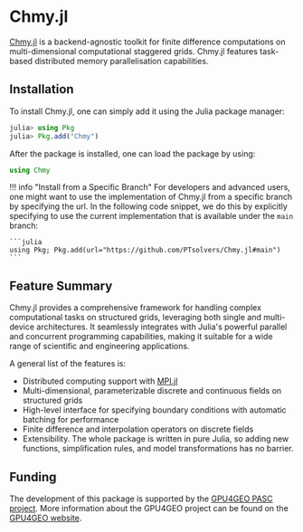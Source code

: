 # Chmy.jl

[Chmy.jl](https://github.com/PTsolvers/Chmy.jl) is a backend-agnostic toolkit for finite difference computations on multi-dimensional computational staggered grids. Chmy.jl features task-based distributed memory parallelisation capabilities.

## Installation

To install Chmy.jl, one can simply add it using the Julia package manager:

```julia
julia> using Pkg
julia> Pkg.add("Chmy")
```

After the package is installed, one can load the package by using:

```julia
using Chmy
```

!!! info "Install from a Specific Branch" 
    For developers and advanced users, one might want to use the implementation of Chmy.jl from a specific branch by specifying the url. In the following code snippet, we do this by explicitly specifying to use the current implementation that is available under the `main` branch:

    ```julia
    using Pkg; Pkg.add(url="https://github.com/PTsolvers/Chmy.jl#main")
    ```

## Feature Summary

Chmy.jl provides a comprehensive framework for handling complex computational tasks on structured grids, leveraging both single and multi-device architectures. It seamlessly integrates with Julia's powerful parallel and concurrent programming capabilities, making it suitable for a wide range of scientific and engineering applications.

A general list of the features is:

- Distributed computing support with [MPI.jl](https://github.com/JuliaParallel/MPI.jl)
- Multi-dimensional, parameterizable discrete and continuous fields on structured grids
- High-level interface for specifying boundary conditions with automatic batching for performance
- Finite difference and interpolation operators on discrete fields
- Extensibility. The whole package is written in pure Julia, so adding new functions, simplification rules, and model transformations has no barrier.

## Funding

The development of this package is supported by the [GPU4GEO PASC project](https://pasc-ch.org/projects/2021-2024/gpu4geo/index.html). More information about the GPU4GEO project can be found on the [GPU4GEO website](https://ptsolvers.github.io/GPU4GEO/).
